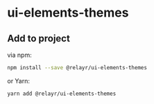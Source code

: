 # ui-elements-themes

## Add to project

via npm:

```bash
npm install --save @relayr/ui-elements-themes
```

or Yarn:
```bash
yarn add @relayr/ui-elements-themes
```
